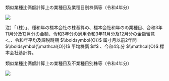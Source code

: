 類似業種比俩额計算上の業種目及業種目别株俩等（令和4年分）

![](https://www.nta.go.jp/tmp/177d0833-fea1-4af1-ae20-f75352badfc6/images/3f3c698f4fc21439ce28fe2935e02b9d0fb84279a459b9461fc631efe2bb6959.jpg)

注）「（株）」、種和年の標本会社の株基算の、標本会社和年のの業種目、合和3年11月分及12月分の金额、令和3年分の適用令和3年11月分及12月分の金额留意<。、令和年平均及課税時期 $\\boldsymbol{O})$ 属寸月以前2年間 $\\boldsymbol{\\mathcal{O}})$ 平均株俩 $#$ 、今和4年分 $\\mathcal{O}$ 標本会社基計算。

類似業種比俩额計算上の業種目及不業種目别株等（令和4年分）

![](https://www.nta.go.jp/tmp/177d0833-fea1-4af1-ae20-f75352badfc6/images/5b9ca02c99d1afbc40244444f9052b9ff028b18237daaae071c9944e63f6bff3.jpg)